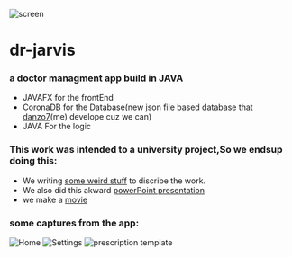 ![screen](https://lh6.googleusercontent.com/h_VxxKG_gdKWB_ogdLSHVknAK_nIVKBYXFx5Lbv51QxruhWDEGyE5qujDMeqTc_L6LQo39SWNKJBWuxNjEkZzfDUCuEVYBUAXqkSGq1PwuJmhMAGnx9xKCToUMzc9FLpSWqorcirwco)
# dr-jarvis
### a doctor managment app build in JAVA
- JAVAFX for the frontEnd
- CoronaDB for the Database(new json file based database that [danzo7](https://github.com/Danzo7)(me) develope cuz we can)
- JAVA For the logic

### This work was intended to a university project,So we endsup doing this:
- We writing [some weird stuff](https://docs.google.com/document/d/e/2PACX-1vTcRSH2lxsivaxESN6Z-hFyudUSe9STgRfSexdmFQMzOJVfwbg0hRPSvV1G94L94xBTpo0TLQKYpOgt/pub) to discribe the work.
- We also did this akward [powerPoint presentation](https://docs.google.com/presentation/d/e/2PACX-1vQ1AHSDjoouf0DRh01O9E5c5vmu4Iu96h8buiG2yvTCNIl3v7tD6jIe2gkcDlJkramSxZxMAW30gNve/pub?start=false&loop=false&delayms=3000&slide=id.p)
- we make a [movie](https://drive.google.com/file/d/1BpQwqD7vnCLjC8w4u9cggLveZaGrUg9aL/view?usp=sharing)

### some captures from the app:
![Home](https://lh6.googleusercontent.com/HNHZUUbXchCq_-3kiYcrjBTW9yWaspt_VdEJGqZS6gZhd89WNrOFAWRFJCeB705sF4EwHip6RVEu7kjvPIibVeasL1jm5mLqM3fJodNZnRpgygBaTthzhJCYMUXMUjyc4K_dfcY1)
![Settings](https://lh3.googleusercontent.com/JlJx0yXCTbqzIZ4EdTTN2wj4kxj2RqAsiH25S0RkpO2FaXcvEqaZ98R2Z0oF4XpVk6_ta1qzJlgBuimk2XgueCzUCOAN3SdQRWulGLGg5ifh3iJFGgAOWIZnjQpLh0AALUGd1Fqo
)
![prescription template](https://lh4.googleusercontent.com/FYr6NxKzwJvK-vaeyT0FstPyYY64VqqqjRrIJL82kv3rQSru9MFseuj_U0Xn4r35DhlDdrzhVzqNBFjaWQSYP1o3Iy2NK9a3rrtBWInERVhbOsV8eR5-Ous7AP3zn7is6zazOggO)
